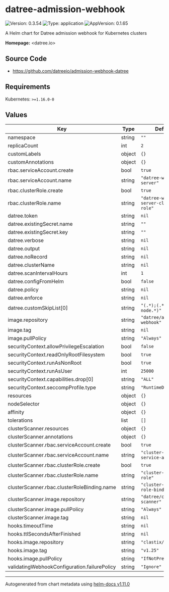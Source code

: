 # datree-admission-webhook

![Version: 0.3.54](https://img.shields.io/badge/Version-0.3.54-informational?style=flat-square) ![Type: application](https://img.shields.io/badge/Type-application-informational?style=flat-square) ![AppVersion: 0.1.65](https://img.shields.io/badge/AppVersion-0.1.65-informational?style=flat-square)

A Helm chart for Datree admission webhook for Kubernetes clusters

**Homepage:** <datree.io>

## Source Code

* <https://github.com/datreeio/admission-webhook-datree>

## Requirements

Kubernetes: `>=1.16.0-0`

## Values

| Key | Type | Default | Description |
|-----|------|---------|-------------|
| namespace | string | `""` |  |
| replicaCount | int | `2` |  |
| customLabels | object | `{}` |  |
| customAnnotations | object | `{}` |  |
| rbac.serviceAccount.create | bool | `true` |  |
| rbac.serviceAccount.name | string | `"datree-webhook-server"` |  |
| rbac.clusterRole.create | bool | `true` |  |
| rbac.clusterRole.name | string | `"datree-webhook-server-cluster-role"` |  |
| datree.token | string | `nil` |  |
| datree.existingSecret.name | string | `""` |  |
| datree.existingSecret.key | string | `""` |  |
| datree.verbose | string | `nil` |  |
| datree.output | string | `nil` |  |
| datree.noRecord | string | `nil` |  |
| datree.clusterName | string | `nil` |  |
| datree.scanIntervalHours | int | `1` |  |
| datree.configFromHelm | bool | `false` |  |
| datree.policy | string | `nil` |  |
| datree.enforce | string | `nil` |  |
| datree.customSkipList[0] | string | `"(.*);(.*);(^aws-node.*)"` |  |
| image.repository | string | `"datree/admission-webhook"` |  |
| image.tag | string | `nil` |  |
| image.pullPolicy | string | `"Always"` |  |
| securityContext.allowPrivilegeEscalation | bool | `false` |  |
| securityContext.readOnlyRootFilesystem | bool | `true` |  |
| securityContext.runAsNonRoot | bool | `true` |  |
| securityContext.runAsUser | int | `25000` |  |
| securityContext.capabilities.drop[0] | string | `"ALL"` |  |
| securityContext.seccompProfile.type | string | `"RuntimeDefault"` |  |
| resources | object | `{}` |  |
| nodeSelector | object | `{}` |  |
| affinity | object | `{}` |  |
| tolerations | list | `[]` |  |
| clusterScanner.resources | object | `{}` |  |
| clusterScanner.annotations | object | `{}` |  |
| clusterScanner.rbac.serviceAccount.create | bool | `true` |  |
| clusterScanner.rbac.serviceAccount.name | string | `"cluster-scanner-service-account"` |  |
| clusterScanner.rbac.clusterRole.create | bool | `true` |  |
| clusterScanner.rbac.clusterRole.name | string | `"cluster-scanner-role"` |  |
| clusterScanner.rbac.clusterRoleBinding.name | string | `"cluster-scanner-role-binding"` |  |
| clusterScanner.image.repository | string | `"datree/cluster-scanner"` |  |
| clusterScanner.image.pullPolicy | string | `"Always"` |  |
| clusterScanner.image.tag | string | `nil` |  |
| hooks.timeoutTime | string | `nil` |  |
| hooks.ttlSecondsAfterFinished | string | `nil` |  |
| hooks.image.repository | string | `"clastix/kubectl"` |  |
| hooks.image.tag | string | `"v1.25"` |  |
| hooks.image.pullPolicy | string | `"IfNotPresent"` |  |
| validatingWebhookConfiguration.failurePolicy | string | `"Ignore"` |  |

----------------------------------------------
Autogenerated from chart metadata using [helm-docs v1.11.0](https://github.com/norwoodj/helm-docs/releases/v1.11.0)
